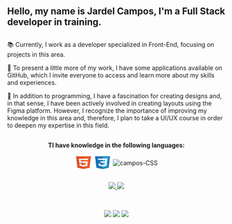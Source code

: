 <h2><strong>Hello, my name is Jardel Campos, I'm a Full Stack developer in training.</strong></2>

##

📚 Currently, I work as a developer specialized in Front-End, focusing on projects in this area.

🚧 To present a little more of my work, I have some applications available on GitHub, which I invite everyone to access and learn more about my skills and experiences.

📃 In addition to programming, I have a fascination for creating designs and, in that sense, I have been actively involved in creating layouts using the Figma platform. However, I recognize the importance of improving my knowledge in this area and, therefore, I plan to take a UI/UX course in order to deepen my expertise in this field.

##

<div align="center"><strong>TI have knowledge in the following languages:</strong></div>

<div style="display: inline_block" align="center"><br>
  <img align="center" alt="campos-HTML" height="30" width="40" src="https://raw.githubusercontent.com/devicons/devicon/master/icons/html5/html5-original.svg">
  <img align="center" alt="campos-CSS" height="30" width="40" src="https://raw.githubusercontent.com/devicons/devicon/master/icons/css3/css3-original.svg">
  <img align="center" alt="campos-CSS" height="30" width="40" src="https://devicons.railway.app/i/javascript.svg">
</div>

##

<div align="center">
  <a href="https://github.com/Jdel-Campos">
  <img height="160em" src="https://github-readme-stats.vercel.app/api?username=jdel-campos&show_icons=true&theme=dark&include_all_commits=true&count_private=true"/>
  <img height="160em" src="https://github-readme-stats.vercel.app/api/top-langs/?username=jdel-campos&layout=compact&langs_count=7&theme=dark"/>
</div>

##
                                                                                                                                              
<br>

<div align="center"> 
  <a href="https://www.instagram.com/jdel_campos/" target="_blank"><img src="https://img.shields.io/badge/-Instagram-%23E4405F?style=for-the-badge&logo=instagram&logoColor=white" target="_blank"></a>
  <a href = "mailto:campos.34pss@gmail.com"><img src="https://img.shields.io/badge/-Gmail-%23333?style=for-the-badge&logo=gmail&logoColor=white" target="_blank"></a>
  <a href="https://www.linkedin.com/in/jardel-campos-5769a819a/ target="_blank"><img src="https://img.shields.io/badge/-LinkedIn-%230077B5?style=for-the-badge&logo=linkedin&logoColor=white" target="_blank"></a> 
</div>
